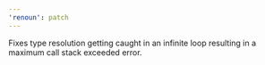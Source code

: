 ```yaml
---
'renoun': patch
---
```


Fixes type resolution getting caught in an infinite loop resulting in a maximum call stack exceeded error.
